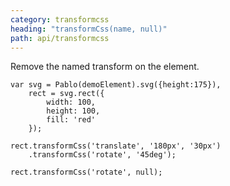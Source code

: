 ```yaml
---
category: transformcss
heading: "transformCss(name, null)"
path: api/transformcss
---
```



Remove the named transform on the element.

    var svg = Pablo(demoElement).svg({height:175}),
        rect = svg.rect({
            width: 100,
            height: 100,
            fill: 'red'
        });

    rect.transformCss('translate', '180px', '30px')
        .transformCss('rotate', '45deg');

    rect.transformCss('rotate', null);
